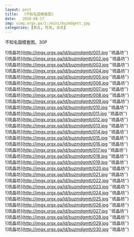 ```yaml
---
layout: post
title:  《不知名国模套图》
date:   2020-08-17
img: ximg.orgx.ga/1:/mini/buzmdgmtt.jpg
categories: [美女, 性感, 泳衣]
---
```


不知名国模套图，30P

![琉晶坊](http://imgx.orgx.ga/ld/buzmdgmtt/001.jpg ''琉晶坊'') <br>
![琉晶坊](http://imgx.orgx.ga/ld/buzmdgmtt/002.jpg ''琉晶坊'') <br>
![琉晶坊](http://imgx.orgx.ga/ld/buzmdgmtt/003.jpg ''琉晶坊'') <br>
![琉晶坊](http://imgx.orgx.ga/ld/buzmdgmtt/004.jpg ''琉晶坊'') <br>
![琉晶坊](http://imgx.orgx.ga/ld/buzmdgmtt/005.jpg ''琉晶坊'') <br>
![琉晶坊](http://imgx.orgx.ga/ld/buzmdgmtt/006.jpg ''琉晶坊'') <br>
![琉晶坊](http://imgx.orgx.ga/ld/buzmdgmtt/007.jpg ''琉晶坊'') <br>
![琉晶坊](http://imgx.orgx.ga/ld/buzmdgmtt/008.jpg ''琉晶坊'') <br>
![琉晶坊](http://imgx.orgx.ga/ld/buzmdgmtt/009.jpg ''琉晶坊'') <br>
![琉晶坊](http://imgx.orgx.ga/ld/buzmdgmtt/010.jpg ''琉晶坊'') <br>
![琉晶坊](http://imgx.orgx.ga/ld/buzmdgmtt/011.jpg ''琉晶坊'') <br>
![琉晶坊](http://imgx.orgx.ga/ld/buzmdgmtt/012.jpg ''琉晶坊'') <br>
![琉晶坊](http://imgx.orgx.ga/ld/buzmdgmtt/013.jpg ''琉晶坊'') <br>
![琉晶坊](http://imgx.orgx.ga/ld/buzmdgmtt/014.jpg ''琉晶坊'') <br>
![琉晶坊](http://imgx.orgx.ga/ld/buzmdgmtt/015.jpg ''琉晶坊'') <br>
![琉晶坊](http://imgx.orgx.ga/ld/buzmdgmtt/016.jpg ''琉晶坊'') <br>
![琉晶坊](http://imgx.orgx.ga/ld/buzmdgmtt/017.jpg ''琉晶坊'') <br>
![琉晶坊](http://imgx.orgx.ga/ld/buzmdgmtt/018.jpg ''琉晶坊'') <br>
![琉晶坊](http://imgx.orgx.ga/ld/buzmdgmtt/019.jpg ''琉晶坊'') <br>
![琉晶坊](http://imgx.orgx.ga/ld/buzmdgmtt/020.jpg ''琉晶坊'') <br>
![琉晶坊](http://imgx.orgx.ga/ld/buzmdgmtt/021.jpg ''琉晶坊'') <br>
![琉晶坊](http://imgx.orgx.ga/ld/buzmdgmtt/022.jpg ''琉晶坊'') <br>
![琉晶坊](http://imgx.orgx.ga/ld/buzmdgmtt/023.jpg ''琉晶坊'') <br>
![琉晶坊](http://imgx.orgx.ga/ld/buzmdgmtt/024.jpg ''琉晶坊'') <br>
![琉晶坊](http://imgx.orgx.ga/ld/buzmdgmtt/025.jpg ''琉晶坊'') <br>
![琉晶坊](http://imgx.orgx.ga/ld/buzmdgmtt/026.jpg ''琉晶坊'') <br>
![琉晶坊](http://imgx.orgx.ga/ld/buzmdgmtt/027.jpg ''琉晶坊'') <br>
![琉晶坊](http://imgx.orgx.ga/ld/buzmdgmtt/028.jpg ''琉晶坊'') <br>
![琉晶坊](http://imgx.orgx.ga/ld/buzmdgmtt/029.jpg ''琉晶坊'') <br>
![琉晶坊](http://imgx.orgx.ga/ld/buzmdgmtt/030.jpg ''琉晶坊'') <br>
